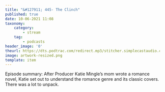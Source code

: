 ```yaml
---
title: "&#127911; 445- The Clinch"
published: true
date: 10-06-2021 11:08
taxonomy:
    category:
        - stream
    tag:
        - podcasts
header_image: '0'
theurl: https://dts.podtrac.com/redirect.mp3/stitcher.simplecastaudio.com/3bb687b0-04af-4257-90f1-39eef4e631b6/episodes/2814ff60-04ef-4633-8e77-b2acbe9c6634/audio/128/default.mp3?aid=rss_feed&awCollectionId=3bb687b0-04af-4257-90f1-39eef4e631b6&awEpisodeId=2814ff60-04ef-4633-8e77-b2acbe9c6634&feed=BqbsxVfO
image: artwork-resized.png
template: item
--- 
```

Episode summary: After Producer Katie Mingle’s mom wrote a romance novel, Katie set out to understand the romance genre and its classic covers. There was a lot to unpack.
